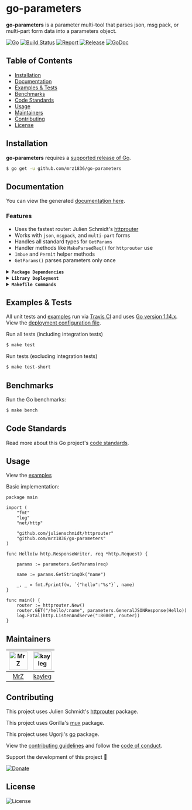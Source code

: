 # go-parameters
**go-parameters** is a parameter multi-tool that parses json, msg pack, or multi-part form data into a parameters object.

[![Go](https://img.shields.io/github/go-mod/go-version/mrz1836/go-parameters)](https://golang.org/)
[![Build Status](https://travis-ci.org/mrz1836/go-parameters.svg?branch=master)](https://travis-ci.org/mrz1836/go-parameters)
[![Report](https://goreportcard.com/badge/github.com/mrz1836/go-parameters?style=flat&p=1)](https://goreportcard.com/report/github.com/mrz1836/go-parameters)
[![Release](https://img.shields.io/github/release-pre/mrz1836/go-parameters.svg?style=flat)](https://github.com/mrz1836/go-parameters/releases)
[![GoDoc](https://godoc.org/github.com/mrz1836/go-parameters?status.svg&style=flat)](https://pkg.go.dev/github.com/mrz1836/go-parameters)

## Table of Contents
- [Installation](#installation)
- [Documentation](#documentation)
- [Examples & Tests](#examples--tests)
- [Benchmarks](#benchmarks)
- [Code Standards](#code-standards)
- [Usage](#usage)
- [Maintainers](#maintainers)
- [Contributing](#contributing)
- [License](#license)

## Installation

**go-parameters** requires a [supported release of Go](https://golang.org/doc/devel/release.html#policy).
```bash
$ go get -u github.com/mrz1836/go-parameters
```

## Documentation
You can view the generated [documentation here](https://pkg.go.dev/github.com/mrz1836/go-parameters).

### Features
- Uses the fastest router: Julien Schmidt's [httprouter](https://github.com/julienschmidt/httprouter)
- Works with `json`, `msgpack`, and `multi-part` forms
- Handles all standard types for `GetParams`
- Handler methods like `MakeParsedReq()` for `httprouter` use
- `Imbue` and `Permit` helper methods
- `GetParams()` parses parameters only once

<details>
<summary><strong><code>Package Dependencies</code></strong></summary>

- Julien Schmidt's [httprouter](https://github.com/julienschmidt/httprouter) package.
- Gorilla's [mux](https://github.com/gorilla/mux) package.
- Ugorji's [go](https://github.com/ugorji/go) package.
</details>

<details>
<summary><strong><code>Library Deployment</code></strong></summary>

[goreleaser](https://github.com/goreleaser/goreleaser) for easy binary or library deployment to Github and can be installed via: `brew install goreleaser`.

The [.goreleaser.yml](.goreleaser.yml) file is used to configure [goreleaser](https://github.com/goreleaser/goreleaser).

Use `make release-snap` to create a snapshot version of the release, and finally `make release` to ship to production.
</details>

<details>
<summary><strong><code>Makefile Commands</code></strong></summary>

View all `makefile` commands
```bash
$ make help
```

List of all current commands:
```text
all                            Runs test, install, clean, docs
bench                          Run all benchmarks in the Go application
clean                          Remove previous builds and any test cache data
clean-mods                     Remove all the Go mod cache
coverage                       Shows the test coverage
godocs                         Sync the latest tag with GoDocs
help                           Show all make commands available
lint                           Run the Go lint application
release                        Full production release (creates release in Github)
release-test                   Full production test release (everything except deploy)
release-snap                   Test the full release (build binaries)
tag                            Generate a new tag and push (IE: make tag version=0.0.0)
tag-remove                     Remove a tag if found (IE: make tag-remove version=0.0.0)
tag-update                     Update an existing tag to current commit (IE: make tag-update version=0.0.0)
test                           Runs vet, lint and ALL tests
test-short                     Runs vet, lint and tests (excludes integration tests)
update                         Update all project dependencies
update-releaser                Update the goreleaser application
vet                            Run the Go vet application
```
</details>

## Examples & Tests
All unit tests and [examples](examples/examples.go) run via [Travis CI](https://travis-ci.org/mrz1836/go-parameters) and uses [Go version 1.14.x](https://golang.org/doc/go1.14). View the [deployment configuration file](.travis.yml).

Run all tests (including integration tests)
```bash
$ make test
```

Run tests (excluding integration tests)
```bash
$ make test-short
```

## Benchmarks
Run the Go benchmarks:
```bash
$ make bench
```

## Code Standards
Read more about this Go project's [code standards](CODE_STANDARDS.md).

## Usage
View the [examples](examples/examples.go)

Basic implementation:
```golang
package main

import (
    "fmt"
	"log"
	"net/http"

	"github.com/julienschmidt/httprouter"
	"github.com/mrz1836/go-parameters"
)

func Hello(w http.ResponseWriter, req *http.Request) {

	params := parameters.GetParams(req)

	name := params.GetStringOk("name")

	_, _ = fmt.Fprintf(w, `{"hello":"%s"}`, name)
}

func main() {
    router := httprouter.New()
	router.GET("/hello/:name", parameters.GeneralJSONResponse(Hello))
	log.Fatal(http.ListenAndServe(":8080", router))
}
```

## Maintainers

| [<img src="https://github.com/mrz1836.png" height="50" alt="MrZ" />](https://github.com/mrz1836) | [<img src="https://github.com/kayleg.png" height="50" alt="kayleg" />](https://github.com/kayleg) |
|:---:|:---:|
| [MrZ](https://github.com/mrz1836) | [kayleg](https://github.com/kayleg) |

## Contributing

This project uses Julien Schmidt's [httprouter](https://github.com/julienschmidt/httprouter) package.

This project uses Gorilla's [mux](https://github.com/gorilla/mux) package.

This project uses Ugorji's [go](https://github.com/ugorji/go) package.

View the [contributing guidelines](CONTRIBUTING.md) and follow the [code of conduct](CODE_OF_CONDUCT.md).

Support the development of this project 🙏

[![Donate](https://img.shields.io/badge/donate-bitcoin-brightgreen.svg)](https://mrz1818.com/?tab=tips&af=go-parameters)

## License

![License](https://img.shields.io/github/license/mrz1836/go-parameters.svg?style=flat&p=1)
